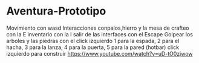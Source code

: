 # Aventura-Prototipo
Movimiento con wasd
Interacciones conpalos,hierro y la mesa de crafteo con la E
inventario con la I
salir de las interfaces con el Escape
Golpear los arboles y las piedras con el click izquierdo
1 para la espada, 2 para el hacha, 3 para la lanza, 4 para la puerta, 5 para la pared (hotbar)
click izquierdo para construir
https://www.youtube.com/watch?v=uD-tO0zjwow
